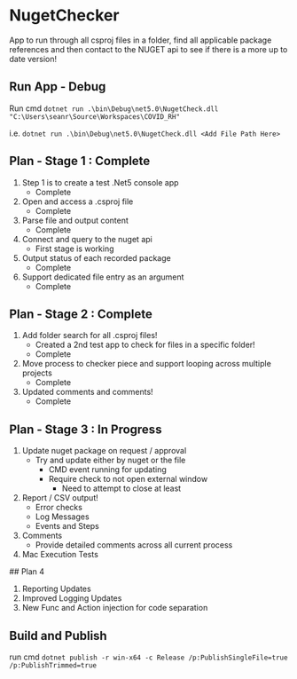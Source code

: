 # NugetChecker

App to run through all csproj files in a folder, find all applicable package references and then contact to the NUGET api to see if there is a more up to date version!

## Run App - Debug

Run cmd `dotnet run .\bin\Debug\net5.0\NugetCheck.dll "C:\Users\seanr\Source\Workspaces\COVID_RH"`

i.e. `dotnet run .\bin\Debug\net5.0\NugetCheck.dll <Add File Path Here>`

## Plan - Stage 1 : Complete

1. Step 1 is to create a test .Net5 console app
   - Complete
2. Open and access a .csproj file
   - Complete
3. Parse file and output content
   - Complete
4. Connect and query to the nuget api
   - First stage is working
5. Output status of each recorded package
   - Complete
6. Support dedicated file entry as an argument
   - Complete

## Plan - Stage 2 : Complete

1. Add folder search for all .csproj files!
   - Created a 2nd test app to check for files in a specific folder!
   - Complete
2. Move process to checker piece and support looping across multiple projects
   - Complete
3. Updated comments and comments!
   - Complete

## Plan - Stage 3 : In Progress

1. Update nuget package on request / approval
   - Try and update either by nuget or the file
     - CMD event running for updating
     - Require check to not open external window
       - Need to attempt to close at least
2. Report / CSV output!
   - Error checks
   - Log Messages
   - Events and Steps
3. Comments
   - Provide detailed comments across all current process
4. Mac Execution Tests

## Plan 4

1. Reporting Updates
2. Improved Logging Updates
3. New Func and Action injection for code separation

## Build and Publish

run cmd `dotnet publish -r win-x64 -c Release /p:PublishSingleFile=true /p:PublishTrimmed=true`
